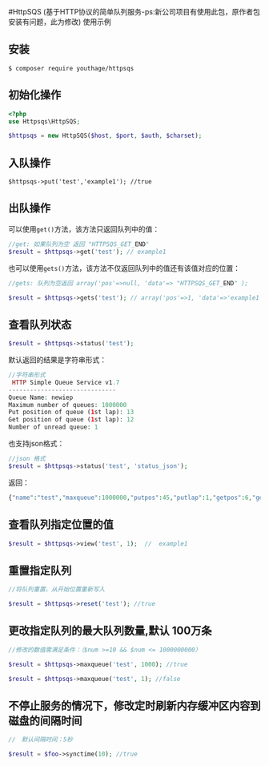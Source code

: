 #HttpSQS (基于HTTP协议的简单队列服务-ps:新公司项目有使用此包，原作者包安装有问题，此为修改) 使用示例

## 安装
    $ composer require youthage/httpsqs

## 初始化操作
```php
<?php
use Httpsqs\HttpSQS;

$httpsqs = new HttpSQS($host, $port, $auth, $charset);

```

## 入队操作

    $httpsqs->put('test','example1'); //true


## 出队操作

可以使用`get()`方法，该方法只返回队列中的值：

```php
//get: 如果队列为空 返回 "HTTPSQS_GET_END"
$result = $httpsqs->get('test'); // example1
```
也可以使用`gets()`方法，该方法不仅返回队列中的值还有该值对应的位置：

```php
//gets: 队列为空返回 array('pos'=>null, 'data'=> "HTTPSQS_GET_END" );

$result = $httpsqs->gets('test'); // array('pos'=>1, 'data'=>'example1');
```

## 查看队列状态

```php
$result = $httpsqs->status('test');
```

默认返回的结果是字符串形式：

```php
//字符串形式
 HTTP Simple Queue Service v1.7 
------------------------------ 
Queue Name: newiep 
Maximum number of queues: 1000000 
Put position of queue (1st lap): 13 
Get position of queue (1st lap): 12 
Number of unread queue: 1 
```

也支持json格式：

```php
//json 格式
$result = $httpsqs->status('test', 'status_json');
```
返回：
```php
{"name":"test","maxqueue":1000000,"putpos":45,"putlap":1,"getpos":6,"getlap":1,"unread":39}
```

## 查看队列指定位置的值

```php
$result = $httpsqs->view('test', 1);  //  example1
```

## 重置指定队列
```php
//将队列重置，从开始位置重新写入

$result = $httpsqs->reset('test'); //true
```

## 更改指定队列的最大队列数量,默认 100万条
```php
//修改的数值需满足条件：（$num >=10 && $num <= 1000000000）

$result = $httpsqs->maxqueue('test', 1000); //true

$result = $httpsqs->maxqueue('test', 1); //false
```

## 不停止服务的情况下，修改定时刷新内存缓冲区内容到磁盘的间隔时间
```php
//　默认间隔时间：5秒

$result = $foo->synctime(10); //true
```